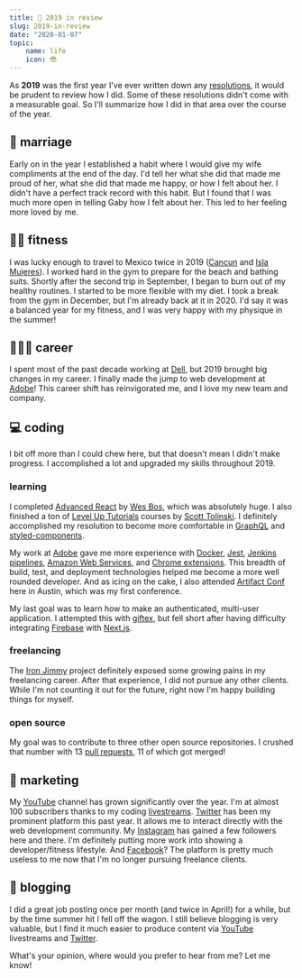 ```yaml
---
title: 📅 2019 in review
slug: 2019-in-review
date: "2020-01-07"
topic:
    name: life
    icon: 😎
---
```


As **2019** was the first year I've ever written down any [resolutions][resolutions], it would be prudent to review how I did. Some of these resolutions didn't come with a measurable goal. So I'll summarize how I did in that area over the course of the year.

## 💏 marriage

Early on in the year I established a habit where I would give my wife compliments at the end of the day. I'd tell her what she did that made me proud of her, what she did that made me happy, or how I felt about her. I didn't have a perfect track record with this habit. But I found that I was much more open in telling Gaby how I felt about her. This led to her feeling more loved by me.

## 🏋🏼 fitness

I was lucky enough to travel to Mexico twice in 2019 ([Cancun][cancun] and [Isla Mujeres][isla]). I worked hard in the gym to prepare for the beach and bathing suits. Shortly after the second trip in September, I began to burn out of my healthy routines. I started to be more flexible with my diet. I took a break from the gym in December, but I'm already back at it in 2020. I'd say it was a balanced year for my fitness, and I was very happy with my physique in the summer!

## 👨🏼‍💻 career

I spent most of the past decade working at [Dell][dell], but 2019 brought big changes in my career. I finally made the jump to web development at [Adobe][adobe]! This career shift has reinvigorated me, and I love my new team and company.

## 💻 coding

I bit off more than I could chew here, but that doesn't mean I didn't make progress. I accomplished a lot and upgraded my skills throughout 2019.

### learning

I completed [Advanced React][advanced-react] by [Wes Bos][wes], which was absolutely huge. I also finished a ton of [Level Up Tutorials][lut] courses by [Scott Tolinski][scott]. I definitely accomplished my resolution to become more comfortable in [GraphQL][graphql] and [styled-components][styled].

My work at [Adobe][adobe] gave me more experience with [Docker][docker], [Jest][jest], [Jenkins pipelines][jenkins], [Amazon Web Services][aws], and [Chrome extensions][chrome]. This breadth of build, test, and deployment technologies helped me become a more well rounded developer. And as icing on the cake, I also attended [Artifact Conf][artifact] here in Austin, which was my first conference.

My last goal was to learn how to make an authenticated, multi-user application. I attempted this with [giftex][giftex], but fell short after having difficulty integrating [Firebase][firebase] with [Next.js][next].

### freelancing

The [Iron Jimmy][iron-jimmy] project definitely exposed some growing pains in my freelancing career. After that experience, I did not pursue any other clients. While I'm not counting it out for the future, right now I'm happy building things for myself.

### open source

My goal was to contribute to three other open source repositories. I crushed that number with 13 [pull requests][pr], 11 of which got merged!

## 🌱 marketing

My [YouTube][youtube] channel has grown significantly over the year. I'm at almost 100 subscribers thanks to my coding [livestreams][streams]. [Twitter][twitter] has been my prominent platform this past year. It allows me to interact directly with the web development community. My [Instagram][instagram] has gained a few followers here and there. I'm definitely putting more work into showing a developer/fitness lifestyle. And [Facebook][facebook]? The platform is pretty much useless to me now that I'm no longer pursuing freelance clients.

## 📝 blogging

I did a great job posting once per month (and twice in April!) for a while, but by the time summer hit I fell off the wagon. I still believe blogging is very valuable, but I find it much easier to produce content via [YouTube][youtube] livestreams and [Twitter][twitter].

What's your opinion, where would you prefer to hear from me? Let me know!

[resolutions]: https://bradgarropy.com/blog/new-years-resolutions
[cancun]: https://goo.gl/maps/evjauLQy7fiPq9Lg7
[isla]: https://goo.gl/maps/62vzDUBkbwfyvEZx8
[dell]: https://delltechnologies.com
[adobe]: https://adobe.com
[advanced-react]: https://advancedreact.com
[wes]: https://wesbos.com
[lut]: https://leveluptutorials.com
[scott]: https://scotttolinski.com
[graphql]: https://graphql.org
[styled]: https://styled-components.com
[docker]: https://docker.com
[jest]: https://jestjs.io
[jenkins]: https://jenkins.io/solutions/pipeline
[aws]: https://aws.amazon.com
[chrome]: https://developer.chrome.com/extensions
[artifact]: https://artifactconf.com
[giftex]: https://github.com/bradgarropy/giftex
[firebase]: https://firebase.google.com
[next]: https://nextjs.org
[iron-jimmy]: https://ironjimmy.com
[pr]: https://github.com/pulls
[youtube]: https://youtube.com/bradgarropy
[streams]: https://youtube.com/playlist?list=PL6Mu1AMmTL-uMkwOvZ5_Ytbu9qQ5SQSrc
[twitter]: https://twitter.com/bradgarropy
[instagram]: https://instagram.com/bradgarropy
[facebook]: https://facebook.com/profile.php?id=7933107
